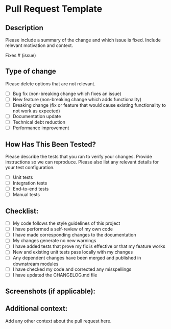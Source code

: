 # Pull Request Template

## Description

Please include a summary of the change and which issue is fixed. Include relevant motivation and context.

Fixes # (issue)

## Type of change

Please delete options that are not relevant.

- [ ] Bug fix (non-breaking change which fixes an issue)
- [ ] New feature (non-breaking change which adds functionality)
- [ ] Breaking change (fix or feature that would cause existing functionality to not work as expected)
- [ ] Documentation update
- [ ] Technical debt reduction
- [ ] Performance improvement

## How Has This Been Tested?

Please describe the tests that you ran to verify your changes. Provide instructions so we can reproduce. Please also list any relevant details for your test configuration.

- [ ] Unit tests
- [ ] Integration tests
- [ ] End-to-end tests
- [ ] Manual tests

## Checklist:

- [ ] My code follows the style guidelines of this project
- [ ] I have performed a self-review of my own code
- [ ] I have made corresponding changes to the documentation
- [ ] My changes generate no new warnings
- [ ] I have added tests that prove my fix is effective or that my feature works
- [ ] New and existing unit tests pass locally with my changes
- [ ] Any dependent changes have been merged and published in downstream modules
- [ ] I have checked my code and corrected any misspellings
- [ ] I have updated the CHANGELOG.md file

## Screenshots (if applicable):

## Additional context:

Add any other context about the pull request here.